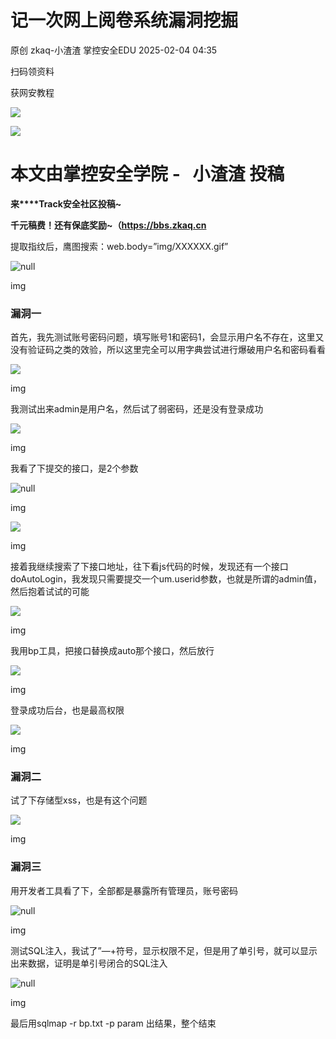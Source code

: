 #  记一次网上阅卷系统漏洞挖掘   
原创 zkaq-小渣渣  掌控安全EDU   2025-02-04 04:35  
  
扫码领资料  
  
获网安教程  
  
![](https://mmbiz.qpic.cn/sz_mmbiz_png/BwqHlJ29vcrpvQG1VKMy1AQ1oVvUSeZYhLRYCeiaa3KSFkibg5xRjLlkwfIe7loMVfGuINInDQTVa4BibicW0iaTsKw/640?wx_fmt=other&from=appmsg&wxfrom=5&wx_lazy=1&wx_co=1&tp=webp "")  
  
  
![](https://mmbiz.qpic.cn/mmbiz_png/b96CibCt70iaaJcib7FH02wTKvoHALAMw4fchVnBLMw4kTQ7B9oUy0RGfiacu34QEZgDpfia0sVmWrHcDZCV1Na5wDQ/640?wx_fmt=other&wxfrom=5&wx_lazy=1&wx_co=1&tp=webp "")  
  
  
# 本文由掌控安全学院 -   小渣渣 投稿  
  
**来****Track安全社区投稿~**  
  
**千元稿费！还有保底奖励~（https://bbs.zkaq.cn**  
  
提取指纹后，鹰图搜索：web.body=”img/XXXXXX.gif”  
  
![](https://mmbiz.qpic.cn/sz_mmbiz_png/BwqHlJ29vcp03XcbOjpSlOnrymcCGgxQicxRHLWgdWAf9WickT2NSVIpOUa32k1CMuRibpZER9a27Qv5ukxGeLVsA/640?wx_fmt=png&from=appmsg "null")  
  
img  
### 漏洞一  
  
首先，我先测试账号密码问题，填写账号1和密码1，会显示用户名不存在，这里又没有验证码之类的效验，所以这里完全可以用字典尝试进行爆破用户名和密码看看  
  
![](https://mmbiz.qpic.cn/sz_mmbiz_png/BwqHlJ29vcp03XcbOjpSlOnrymcCGgxQrUAaiajDLCLMJwyhCXEOra0Amp0kMBAcnAGickVKgtgTeb6wuia9Ksn8Q/640?wx_fmt=png&from=appmsg "")  
  
img  
  
我测试出来admin是用户名，然后试了弱密码，还是没有登录成功  
  
![](https://mmbiz.qpic.cn/sz_mmbiz_png/BwqHlJ29vcp03XcbOjpSlOnrymcCGgxQG9eWwh69LNSSdedprlEYicclr73fSsXdb6jZR40SkhCCzTCmOEJzMrQ/640?wx_fmt=png&from=appmsg "")  
  
img  
  
我看了下提交的接口，是2个参数  
  
![](https://mmbiz.qpic.cn/sz_mmbiz_png/BwqHlJ29vcp03XcbOjpSlOnrymcCGgxQ8xib9jB2mSX1FLMYeQuKccELtjXAO2ZfMfRHx0MOgnV7iaq5fM1lbQpg/640?wx_fmt=png&from=appmsg "null")  
  
img  
  
![](https://mmbiz.qpic.cn/sz_mmbiz_png/BwqHlJ29vcp03XcbOjpSlOnrymcCGgxQIIcmZ72bic5Jus86xO8oicic2FGKaN6KZt8c5EvfpCcWqp4W4yCTtEibIQ/640?wx_fmt=png&from=appmsg "")  
  
img  
  
接着我继续搜索了下接口地址，往下看js代码的时候，发现还有一个接口doAutoLogin，我发现只需要提交一个um.userid参数，也就是所谓的admin值，然后抱着试试的可能  
  
![](https://mmbiz.qpic.cn/sz_mmbiz_png/BwqHlJ29vcp03XcbOjpSlOnrymcCGgxQHWiaPQ6vuLuXOFfR9uzxdvGia8UvUW4EKEnVs7AbhO0uLCtCK485PaLg/640?wx_fmt=png&from=appmsg "")  
  
img  
  
我用bp工具，把接口替换成auto那个接口，然后放行  
  
![](https://mmbiz.qpic.cn/sz_mmbiz_png/BwqHlJ29vcp03XcbOjpSlOnrymcCGgxQFO7Lhb1MhEobyZ0NqmFQ3Z85iaCtvD2h197J2xmxNf7cwLsDnQ4wiaCg/640?wx_fmt=png&from=appmsg "")  
  
img  
  
登录成功后台，也是最高权限  
  
![](https://mmbiz.qpic.cn/sz_mmbiz_png/BwqHlJ29vcp03XcbOjpSlOnrymcCGgxQDVia5fzbRiaiaIn1Q1Or0EBibnVibJS5Slia7g7pvzMBfnyf2T7dP0IP4OVw/640?wx_fmt=png&from=appmsg "")  
  
img  
### 漏洞二  
  
试了下存储型xss，也是有这个问题  
  
![](https://mmbiz.qpic.cn/sz_mmbiz_png/BwqHlJ29vcp03XcbOjpSlOnrymcCGgxQe8rd3g8viagb7L1IFuda4mreXHXYOVQNGFK25oIaAON50wBPbwQkOUA/640?wx_fmt=png&from=appmsg "")  
  
img  
### 漏洞三  
  
用开发者工具看了下，全部都是暴露所有管理员，账号密码  
  
![](https://mmbiz.qpic.cn/sz_mmbiz_png/BwqHlJ29vcp03XcbOjpSlOnrymcCGgxQT9v0jVcLl2azBPVkiaAQThhiaVuCQOMthp7epKvwzbzAwM01updvsXag/640?wx_fmt=png&from=appmsg "null")  
  
img  
  
测试SQL注入，我试了”—+符号，显示权限不足，但是用了单引号，就可以显示出来数据，证明是单引号闭合的SQL注入  
  
![](https://mmbiz.qpic.cn/sz_mmbiz_png/BwqHlJ29vcp03XcbOjpSlOnrymcCGgxQa8sKMBEYuKWAGt1A7o5fK2Q0ub3n0Uxp8H3yZuwCgpGFQ6MnBuuZsA/640?wx_fmt=png&from=appmsg "null")  
  
img  
  
最后用sqlmap -r bp.txt -p param 出结果，整个结束  
```
```  
  
  
  

